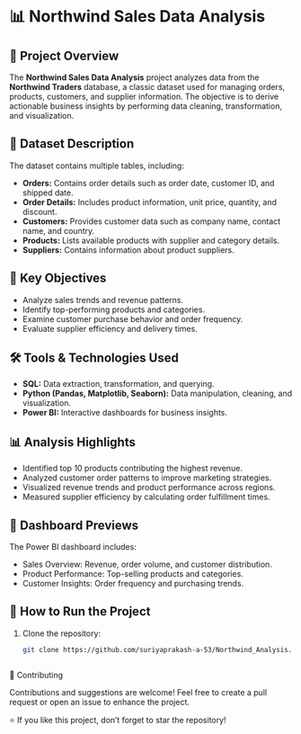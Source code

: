 # 📊 Northwind Sales Data Analysis

## 📝 Project Overview
The **Northwind Sales Data Analysis** project analyzes data from the **Northwind Traders** database, a classic dataset used for managing orders, products, customers, and supplier information. The objective is to derive actionable business insights by performing data cleaning, transformation, and visualization.

## 📂 Dataset Description
The dataset contains multiple tables, including:
- **Orders:** Contains order details such as order date, customer ID, and shipped date.
- **Order Details:** Includes product information, unit price, quantity, and discount.
- **Customers:** Provides customer data such as company name, contact name, and country.
- **Products:** Lists available products with supplier and category details.
- **Suppliers:** Contains information about product suppliers.

## 🎯 Key Objectives
- Analyze sales trends and revenue patterns.
- Identify top-performing products and categories.
- Examine customer purchase behavior and order frequency.
- Evaluate supplier efficiency and delivery times.

## 🛠️ Tools & Technologies Used
- **SQL:** Data extraction, transformation, and querying.
- **Python (Pandas, Matplotlib, Seaborn):** Data manipulation, cleaning, and visualization.
- **Power BI:** Interactive dashboards for business insights.

## 📊 Analysis Highlights
- Identified top 10 products contributing the highest revenue.
- Analyzed customer order patterns to improve marketing strategies.
- Visualized revenue trends and product performance across regions.
- Measured supplier efficiency by calculating order fulfillment times.

## 📸 Dashboard Previews
The Power BI dashboard includes:
- Sales Overview: Revenue, order volume, and customer distribution.
- Product Performance: Top-selling products and categories.
- Customer Insights: Order frequency and purchasing trends.

## 🚀 How to Run the Project
1. Clone the repository:
   ```bash
   git clone https://github.com/suriyaprakash-a-53/Northwind_Analysis.git



🤝 Contributing

Contributions and suggestions are welcome! Feel free to create a pull request or open an issue to enhance the project.


⭐ If you like this project, don’t forget to star the repository!
